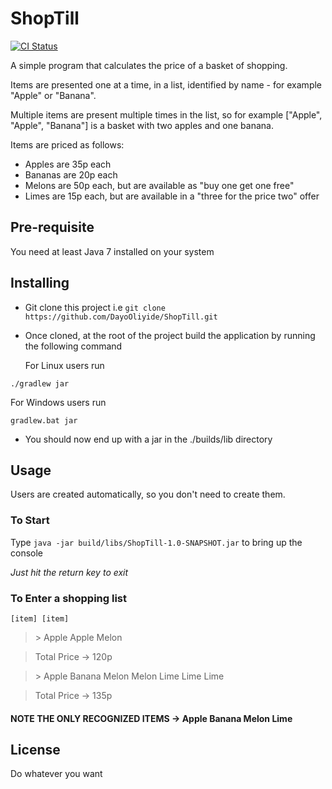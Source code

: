 # ShopTill

[![CI Status](http://img.shields.io/travis/DayoOliyide/ShopTill.svg?style=flat)](https://travis-ci.org/DayoOliyide/ShopTill)

A simple program that calculates the price of a basket of shopping.

Items are presented one at a time, in a list, identified by name - for example "Apple" or "Banana".

Multiple items are present multiple times in the list, so for example ["Apple", "Apple", "Banana"] is a basket with two apples and one banana.

Items are priced as follows:

- Apples are 35p each
- Bananas are 20p each
- Melons are 50p each, but are available as "buy one get one free"
- Limes are 15p each, but are available in a "three for the price two" offer

## Pre-requisite
You need at least Java 7 installed on your system

## Installing

- Git clone this project i.e ``` git clone https://github.com/DayoOliyide/ShopTill.git ```
- Once cloned, at the root of the project build the application by running the following command

   For Linux users run
```
./gradlew jar
```

   For Windows users run
```
gradlew.bat jar
```
- You should now end up with a jar in the ./builds/lib directory

## Usage
Users are created automatically, so you don't need to create them.
### To Start
Type  ``` java -jar build/libs/ShopTill-1.0-SNAPSHOT.jar ``` to bring up the console

*Just hit the return key to exit*

### To Enter a shopping list
`[item] [item]`

>\> Apple Apple Melon

>Total Price -> 120p

>\> Apple Banana Melon Melon Lime Lime Lime

>Total Price -> 135p

#### NOTE THE ONLY RECOGNIZED ITEMS -> Apple Banana Melon Lime


## License
Do whatever you want